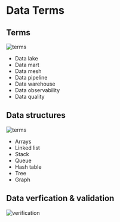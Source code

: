 # Data Terms

## Terms
![terms](https://i.pinimg.com/originals/e5/76/08/e576087c0a629c3f008371bd8e5b1239.jpg)

- Data lake
- Data mart
- Data mesh
- Data pipeline
- Data warehouse
- Data observability
- Data quality

## Data structures

![terms](https://i.pinimg.com/originals/e1/ed/b9/e1edb99e16875b42f26b6aa2e017d799.jpg)

- Arrays
- Linked list
- Stack
- Queue
- Hash table
- Tree
- Graph

## Data verfication & validation

![verification](https://i.pinimg.com/originals/19/37/54/19375412c2da00647d92a42f2a5dbc62.jpg)
